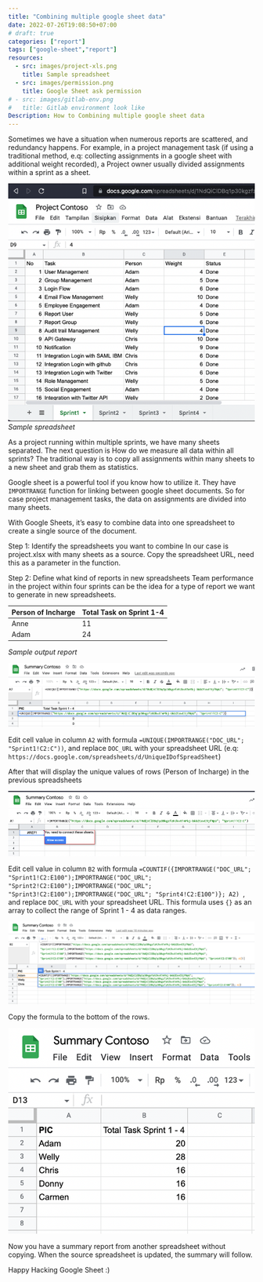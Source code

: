 ```yaml
---
title: "Combining multiple google sheet data"
date: 2022-07-26T19:08:50+07:00
# draft: true
categories: ["report"]
tags: ["google-sheet","report"]
resources:
  - src: images/project-xls.png
    title: Sample spreadsheet
  - src: images/permission.png
    title: Google Sheet ask permission
# - src: images/gitlab-env.png
#   title: Gitlab environment look like
Description: How to Combining multiple google sheet data
---
```


Sometimes we have a situation when numerous reports are scattered, and redundancy happens. For example, in a project management task (if using a traditional method, e.q: collecting assignments in a google sheet with additional weight recorded), a Project owner usually divided assignments within a sprint as a sheet.

![Sample spreadsheet](images/project-xls.png "Sample spreadsheet")
*Sample spreadsheet*


As a project running within multiple sprints, we have many sheets separated. The next question is How do we measure all data within all sprints? The traditional way is to copy all assignments within many sheets to a new sheet and grab them as statistics. 

Google sheet is a powerful tool if you know how to utilize it. They have `IMPORTRANGE` function for linking between google sheet documents. So for case project management tasks, the data on assignments are divided into many sheets. 

With Google Sheets, it’s easy to combine data into one spreadsheet to create a single source of the document.

Step 1: Identify the spreadsheets you want to combine
In our case is project.xlsx with many sheets as a source. Copy the spreadsheet URL, need this as a parameter in the function.

Step 2: Define what kind of reports in new spreadsheets
Team performance in the project within four sprints can be the idea for a type of report we want to generate in new spreadsheets.

| Person of Incharge | Total Task on Sprint 1-4 |
|--------------------|--------------------------|
| Anne               | 11                       |
| Adam               | 24                       |
*Sample output report*

![Insert Link](images/insert-link.png "Insert Link")

Edit cell value in column `A2` with formula `=UNIQUE(IMPORTRANGE("DOC_URL"; "Sprint1!C2:C"))`, and replace `DOC_URL` with your spreadsheet URL (e.q: `https://docs.google.com/spreadsheets/d/UniqueIDofSpreadSheet`)

After that will display the unique values of rows (Person of Incharge) in the previous spreadsheets

![Click accept Permission](images/permission.png "Click Allow Access to give new spreadsheet access to the previous spreadsheet")


Edit cell value in column `B2` with formula `=COUNTIF({IMPORTRANGE("DOC_URL"; "Sprint1!C2:E100");IMPORTRANGE("DOC_URL"; "Sprint2!C2:E100");IMPORTRANGE("DOC_URL"; "Sprint3!C2:E100");IMPORTRANGE("DOC_URL"; "Sprint4!C2:E100")}; A2) `, and replace `DOC_URL` with your spreadsheet URL. This formula uses `{}` as an array to collect the range of Sprint 1 - 4 as data ranges.

![Last Formula](images/last-formula.png "Last Formula")

Copy the formula to the bottom of the rows.

![Final Summary](images/final-summary.png "Final Summary")

Now you have a summary report from another spreadsheet without copying. When the source spreadsheet is updated, the summary will follow. 

Happy Hacking Google Sheet :)
